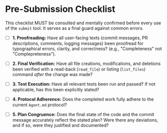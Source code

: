 # Pre-Submission Checklist

This checklist MUST be consulted and mentally confirmed before every use of the `submit` tool. It serves as a final guard against common errors.

- [ ] **1. Proofreading:** Have all user-facing texts (commit messages, PR descriptions, comments, logging messages) been proofread for typographical errors, clarity, and correctness? (e.g., "Completeness" not "Complepreteness").

- [ ] **2. Final Verification:** Have all file creations, modifications, and deletions been verified with a read-back (`read_file`) or listing (`list_files`) command *after* the change was made?

- [ ] **3. Test Execution:** Have all relevant tests been run and passed? If not applicable, has this been explicitly stated?

- [ ] **4. Protocol Adherence:** Does the completed work fully adhere to the current `Agent.md` protocol?

- [ ] **5. Plan Congruence:** Does the final state of the code and the commit message accurately reflect the stated plan? Were there any deviations, and if so, were they justified and documented?